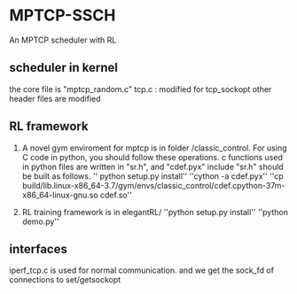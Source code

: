 # MPTCP-SSCH
An MPTCP scheduler with RL

##  scheduler in kernel
the core file is "mptcp_random.c"
tcp.c : modified for tcp_sockopt 
other header files are modified 

##  RL framework
1. A novel gym enviroment for mptcp is in folder /classic_control.
For using C code in python, you should follow these operations.
c functions used in python files are written in "sr.h", and "cdef.pyx" include "sr.h" should be built as follows.
'' python setup.py install''
''cython -a cdef.pyx''
''cp build/lib.linux-x86_64-3.7/gym/envs/classic_control/cdef.cpython-37m-x86_64-linux-gnu.so cdef.so''

2. RL training framework is in elegantRL/
''python setup.py install''
''python demo.py''
##  interfaces
iperf_tcp.c is used for normal communication. and we get the sock_fd of connections to set/getsockopt 
